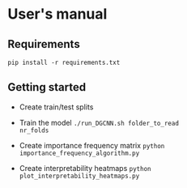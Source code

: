 # User's manual

## Requirements
<code>pip install -r requirements.txt</code>

## Getting started
* Create train/test splits

* Train the model
<code>./run_DGCNN.sh  folder_to_read  nr_folds</code>
* Create importance frequency matrix
<code>python  importance_frequency_algorithm.py</code>
* Create interpretability heatmaps
<code>python  plot_interpretability_heatmaps.py</code>



